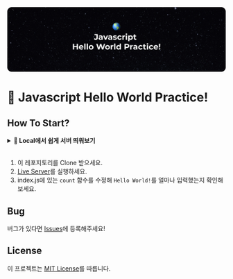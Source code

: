 <img src='./assets/images/readme_preview.png'>

# 💫 Javascript Hello World Practice!

## How To Start?

<details>
<summary><b>📌 Local에서 쉽게 서버 띄워보기</b></summary>
<div markdown="1">
<br />

1. Live Server 다운받기

```
  npm install -g live-server
```

2. 실행하기

```
  live-server 실행할_파일들이_있는_폴더명
```

</div>
</details>
<br />

1. 이 레포지토리를 Clone 받으세요.
2. [Live Server](https://marketplace.visualstudio.com/items?itemName=ritwickdey.LiveServer)를 실행하세요.
3. index.js에 있는 `count` 함수를 수정해 `Hello World!`를 얼마나 입력했는지 확인해보세요.

## Bug

버그가 있다면 [Issues](https://github.com/ddongule/js-hello-world-practice/issues)에 등록해주세요!

## License

이 프로젝트는 [MIT License](https://github.com/ddongule/js-hello-world-practice/blob/master/LICENSE)를 따릅니다.
